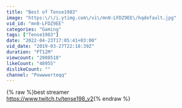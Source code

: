 ```yaml
---
title: "Best of Tense1983"
image: "https:\/\/i.ytimg.com\/vi\/mn0-LFDZ9EE\/hqdefault.jpg"
vid_id: "mn0-LFDZ9EE"
categories: "Gaming"
tags: ["Tense1983"]
date: "2022-04-23T17:05:41+03:00"
vid_date: "2019-03-27T22:18:39Z"
duration: "PT12M"
viewcount: "2008518"
likeCount: "48955"
dislikeCount: ""
channel: "Powwwerteqq"
---
```

{% raw %}best streamer<br /><a rel="nofollow" target="blank" href="https://www.twitch.tv/tense198_v2">https://www.twitch.tv/tense198_v2</a>{% endraw %}
